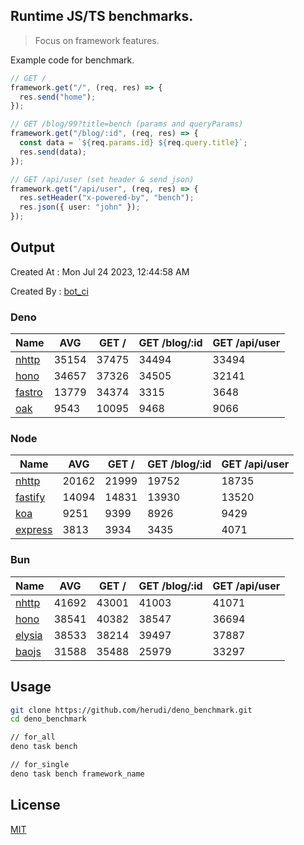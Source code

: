 ## Runtime JS/TS benchmarks.

> Focus on framework features.

Example code for benchmark.
```ts
// GET /
framework.get("/", (req, res) => {
  res.send("home");
});

// GET /blog/99?title=bench (params and queryParams)
framework.get("/blog/:id", (req, res) => {
  const data = `${req.params.id} ${req.query.title}`;
  res.send(data);
});

// GET /api/user (set header & send json)
framework.get("/api/user", (req, res) => {
  res.setHeader("x-powered-by", "bench");
  res.json({ user: "john" });
});
```

## Output
Created At : Mon Jul 24 2023, 12:44:58 AM

Created By : [bot_ci](https://github.com/herudi/deno_benchmarks/commits?author=github-actions%5Bbot%5D)


### Deno
|Name|AVG|GET /|GET /blog/:id|GET /api/user|
|----|----|----|----|----|
|[nhttp](https://github.com/nhttp/nhttp)|35154|37475|34494|33494|
|[hono](https://github.com/honojs/hono)|34657|37326|34505|32141|
|[fastro](https://github.com/fastrodev/fastro)|13779|34374|3315|3648|
|[oak](https://github.com/oakserver/oak)|9543|10095|9468|9066|
  


### Node
|Name|AVG|GET /|GET /blog/:id|GET /api/user|
|----|----|----|----|----|
|[nhttp](https://github.com/nhttp/nhttp)|20162|21999|19752|18735|
|[fastify](https://github.com/fastify/fastify)|14094|14831|13930|13520|
|[koa](https://github.com/koajs/koa)|9251|9399|8926|9429|
|[express](https://github.com/expressjs/express)|3813|3934|3435|4071|
  


### Bun
|Name|AVG|GET /|GET /blog/:id|GET /api/user|
|----|----|----|----|----|
|[nhttp](https://github.com/nhttp/nhttp)|41692|43001|41003|41071|
|[hono](https://github.com/honojs/hono)|38541|40382|38547|36694|
|[elysia](https://github.com/elysiajs/elysia)|38533|38214|39497|37887|
|[baojs](https://github.com/mattreid1/baojs)|31588|35488|25979|33297|
  



## Usage

```bash
git clone https://github.com/herudi/deno_benchmark.git
cd deno_benchmark

// for_all
deno task bench

// for_single
deno task bench framework_name
```

## License

[MIT](LICENSE)

